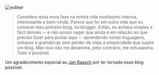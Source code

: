 ![w4lker](https://i.imgur.com/9wwVlwE.png)
>Considero essa nova fase na minha vida muitíssimo intensa, interessante e bem-vinda. Parece que foi em outra vida que eu comecei meu primeiro blog, no blogger. Então, eu achava simples e fácil demais -- e não posso negar que ainda é em relação ao que preciso fazer para postar aqui -- aprendendo novas linguagens, sintaxes e gramáticas sem perder de vista a simplicidade que supõe um blog. Mas isso não me desanima, pelo contrário, me entusiasma. Tudo é possível.

Um agradecimento especial ao  [Jan Raasch](https://github.com/janraasch/hugo-bearblog/) por ter tornado esse blog possível.
